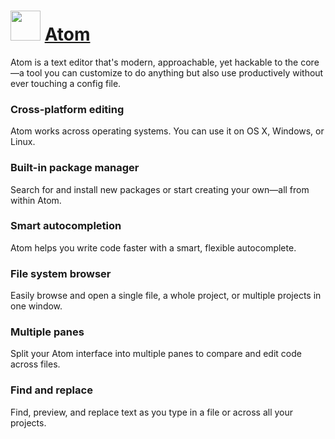 # <img src="https://cdn.jsdelivr.net/gh/Thilas/chocolatey-packages@058df13746c9cfa791d72eedd05f888d48a1bc1a/atom/icon.png" width="48" height="48"/> [Atom](https://chocolatey.org/packages/atom)

Atom is a text editor that's modern, approachable, yet hackable to the core—a tool you can customize to do anything but also use productively without ever touching a config file.

### Cross-platform editing
Atom works across operating systems. You can use it on OS X, Windows, or Linux.

### Built-in package manager
Search for and install new packages or start creating your own—all from within Atom.

### Smart autocompletion
Atom helps you write code faster with a smart, flexible autocomplete.

### File system browser
Easily browse and open a single file, a whole project, or multiple projects in one window.

### Multiple panes
Split your Atom interface into multiple panes to compare and edit code across files.

### Find and replace
Find, preview, and replace text as you type in a file or across all your projects.
